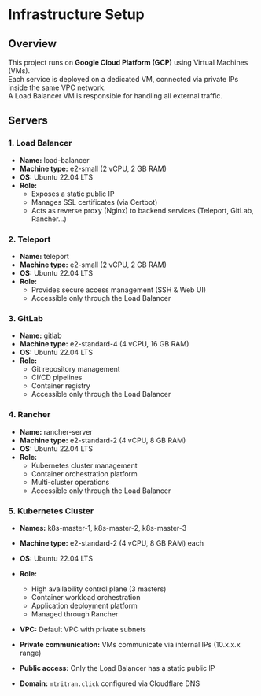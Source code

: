 # Infrastructure Setup

## Overview

This project runs on **Google Cloud Platform (GCP)** using Virtual Machines (VMs).  
Each service is deployed on a dedicated VM, connected via private IPs inside the same VPC network.  
A Load Balancer VM is responsible for handling all external traffic.

## Servers

### 1. Load Balancer
- **Name:** load-balancer  
- **Machine type:** e2-small (2 vCPU, 2 GB RAM)  
- **OS:** Ubuntu 22.04 LTS  
- **Role:**  
  - Exposes a static public IP  
  - Manages SSL certificates (via Certbot)  
  - Acts as reverse proxy (Nginx) to backend services (Teleport, GitLab, Rancher…)

### 2. Teleport
- **Name:** teleport  
- **Machine type:** e2-small (2 vCPU, 2 GB RAM)  
- **OS:** Ubuntu 22.04 LTS  
- **Role:**  
  - Provides secure access management (SSH & Web UI)  
  - Accessible only through the Load Balancer  

### 3. GitLab
- **Name:** gitlab  
- **Machine type:** e2-standard-4 (4 vCPU, 16 GB RAM)  
- **OS:** Ubuntu 22.04 LTS  
- **Role:**  
  - Git repository management  
  - CI/CD pipelines  
  - Container registry  
  - Accessible only through the Load Balancer  

### 4. Rancher
- **Name:** rancher-server  
- **Machine type:** e2-standard-2 (4 vCPU, 8 GB RAM)  
- **OS:** Ubuntu 22.04 LTS  
- **Role:**  
  - Kubernetes cluster management  
  - Container orchestration platform  
  - Multi-cluster operations  
  - Accessible only through the Load Balancer  

### 5. Kubernetes Cluster
- **Names:** k8s-master-1, k8s-master-2, k8s-master-3  
- **Machine type:** e2-standard-2 (4 vCPU, 8 GB RAM) each  
- **OS:** Ubuntu 22.04 LTS  
- **Role:**  
  - High availability control plane (3 masters)  
  - Container workload orchestration  
  - Application deployment platform  
  - Managed through Rancher

- **VPC:** Default VPC with private subnets  
- **Private communication:** VMs communicate via internal IPs (10.x.x.x range)  
- **Public access:** Only the Load Balancer has a static public IP  
- **Domain:** `mtritran.click` configured via Cloudflare DNS